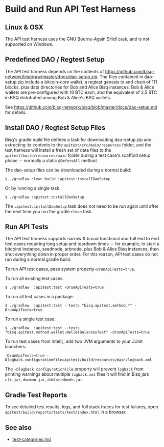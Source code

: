 # Build and Run API Test Harness

## Linux & OSX

The API test harness uses the GNU Bourne-Again SHell `bash`, and is not supported on Windows.

## Predefined DAO / Regtest Setup

The API test harness depends on the contents of https://github.com/bisq-network/bisq/raw/master/docs/dao-setup.zip.
The files contained in dao-setup.zip include a bitcoin-core wallet, a regtest genesis tx and chain of 111 blocks, plus
data directories for Bob and Alice Bisq instances.  Bob & Alice wallets are pre-configured with 10 BTC each, and the
equivalent of 2.5 BTC in BSQ distributed among Bob & Alice's BSQ wallets.

See https://github.com/bisq-network/bisq/blob/master/docs/dao-setup.md for details.

## Install DAO / Regtest Setup Files

Bisq's gradle build file defines a task for downloading dao-setup.zip and extracting its contents to the
`apitest/src/main/resources` folder, and the test harness will install a fresh set of data files to the
`apitest/build/resources/main` folder during a test case's scaffold setup phase -- normally a static `@BeforeAll` method.

The dao-setup files can be downloaded during a normal build:

    $ ./gradlew clean build :apitest:installDaoSetup

Or by running a single task:

    $ ./gradlew :apitest:installDaoSetup

The `:apitest:installDaoSetup` task does not need to be run again until after the next time you run the gradle `clean` task.

## Run API Tests

The API test harness supports narrow & broad functional and full end to end test cases requiring
long setup and teardown times -- for example, to start a bitcoind instance, seednode, arbnode, plus Bob & Alice
Bisq instances, then shut everything down in proper order.  For this reason, API test cases do not run during a normal
gradle build.

To run API test cases, pass system property`-DrunApiTests=true`.

To run all existing test cases:

    $ ./gradlew  :apitest:test -DrunApiTests=true

To run all test cases in a package:

    $ ./gradlew  :apitest:test --tests "bisq.apitest.method.*" -DrunApiTests=true

To run a single test case:

    $ ./gradlew  :apitest:test --tests "bisq.apitest.method.wallet.WalletBalancesTest" -DrunApiTests=true

To run test cases from Intellij, add two JVM arguments to your JUnit launchers:

    -DrunApiTests=true -Dlogback.configurationFile=apitest/build/resources/main/logback.xml

The `-Dlogback.configurationFile` property will prevent `logback` from printing warnings about multiple `logback.xml`
files it will find in Bisq jars `cli.jar`, `daemon.jar`, and `seednode.jar`.

## Gradle Test Reports

To see detailed test results, logs, and full stack traces for test failures, open
`apitest/build/reports/tests/test/index.html` in a browser.

## See also

 - [test-categories.md](test-categories.md)

